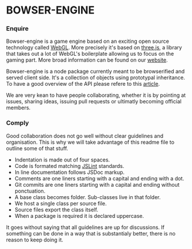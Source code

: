 # BOWSER-ENGINE

### Enquire

Bowser-engine is a game engine based on an exciting open source technology called [WebGL](http://en.wikipedia.org/wiki/WebGL). More precisely it's based on [three.js](http://www.threejs.org), a library that takes out a lot of WebGL's boilerplate allowing us to focus on the gaming part. More broad information can be found on our [website](http://www.bowserjs.org).

Bowser-engine is a node package currently meant to be browserified and served client side. It's a collection of objects using prototypal inheritance. To have a good overview of the API please refere to this [article](http://bowserjs.org/learn/bowser-engine-api).

We are very kean to have people collaborating, whether it is by pointing at issues, sharing ideas, issuing pull requests or ultimatly becoming official members.

### Comply

Good collaboration does not go well without clear guidelines and organisation. This is why we will take advantage of this readme file to outline some of that stuff.

* Indentation is made out of four spaces.
* Code is formated matching [JSLint](http://www.jslint.com/) standards.
* In line documentation follows JSDoc markup.
* Comments are one liners starting with a capital and ending with a dot.
* Git commits are one liners starting with a capital and ending without ponctuation.
* A base class becomes folder. Sub-classes live in that folder.
* We host a single class per source file.
* Source files export the class itself.
* When a package is required it is declared uppercase.

It goes without saying that all guidelines are up for discussions. If something can be done in a way that is substantialy better, there is no reason to keep doing it.


